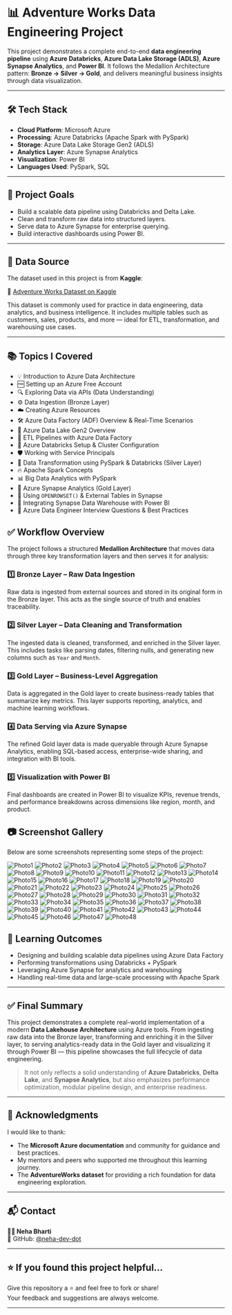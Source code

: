 # 📊 Adventure Works Data Engineering Project

This project demonstrates a complete end-to-end **data engineering pipeline** using **Azure Databricks**, **Azure Data Lake Storage (ADLS)**, **Azure Synapse Analytics**, and **Power BI**. It follows the Medallion Architecture pattern: **Bronze → Silver → Gold**, and delivers meaningful business insights through data visualization.

---

## 🛠️ Tech Stack

- **Cloud Platform**: Microsoft Azure  
- **Processing**: Azure Databricks (Apache Spark with PySpark)  
- **Storage**: Azure Data Lake Storage Gen2 (ADLS)  
- **Analytics Layer**: Azure Synapse Analytics  
- **Visualization**: Power BI  
- **Languages Used**: PySpark, SQL  

---

## 🎯 Project Goals

- Build a scalable data pipeline using Databricks and Delta Lake.
- Clean and transform raw data into structured layers.
- Serve data to Azure Synapse for enterprise querying.
- Build interactive dashboards using Power BI.

---
## 📂 Data Source

The dataset used in this project is from **Kaggle**:

🔗 [Adventure Works Dataset on Kaggle](https://www.kaggle.com/datasets/ukveteran/adventure-works)

This dataset is commonly used for practice in data engineering, data analytics, and business intelligence. It includes multiple tables such as customers, sales, products, and more — ideal for ETL, transformation, and warehousing use cases.

---

## 📚 Topics I Covered

- 💡 Introduction to Azure Data Architecture  
- 🆓 Setting up an Azure Free Account  
- 🔍 Exploring Data via APIs (Data Understanding)  
- ⚙️ Data Ingestion (Bronze Layer)  
- ☁️ Creating Azure Resources  
- 🛠️ Azure Data Factory (ADF) Overview & Real-Time Scenarios  
- 📂 Azure Data Lake Gen2 Overview  
- 🔄 ETL Pipelines with Azure Data Factory  
- 🧠 Azure Databricks Setup & Cluster Configuration  
- 🛡️ Working with Service Principals  
- 🧪 Data Transformation using PySpark & Databricks (Silver Layer)  
- 🔥 Apache Spark Concepts  
- 📊 Big Data Analytics with PySpark  
- 🧱 Azure Synapse Analytics (Gold Layer)  
- 🧩 Using `OPENROWSET()` & External Tables in Synapse  
- 🔗 Integrating Synapse Data Warehouse with Power BI  
- 🧭 Azure Data Engineer Interview Questions & Best Practices


## ✅ Workflow Overview

The project follows a structured **Medallion Architecture** that moves data through three key transformation layers and then serves it for analysis:

### 1️⃣ Bronze Layer – Raw Data Ingestion  
Raw data is ingested from external sources and stored in its original form in the Bronze layer. This acts as the single source of truth and enables traceability.

### 2️⃣ Silver Layer – Data Cleaning and Transformation  
The ingested data is cleaned, transformed, and enriched in the Silver layer. This includes tasks like parsing dates, filtering nulls, and generating new columns such as `Year` and `Month`.

### 3️⃣ Gold Layer – Business-Level Aggregation  
Data is aggregated in the Gold layer to create business-ready tables that summarize key metrics. This layer supports reporting, analytics, and machine learning workflows.

### 4️⃣ Data Serving via Azure Synapse  
The refined Gold layer data is made queryable through Azure Synapse Analytics, enabling SQL-based access, enterprise-wide sharing, and integration with BI tools.

### 5️⃣ Visualization with Power BI  
Final dashboards are created in Power BI to visualize KPIs, revenue trends, and performance breakdowns across dimensions like region, month, and product.

## 📷 Screenshot Gallery

Below are some screenshots representing some steps of the project:

![Photo1](https://github.com/neha-dev-dot/Adventure-Works-Data-Engineering-Project/blob/main/Images/Photo1.png)
![Photo2](https://github.com/neha-dev-dot/Adventure-Works-Data-Engineering-Project/blob/main/Images/Photo2.png)
![Photo3](https://github.com/neha-dev-dot/Adventure-Works-Data-Engineering-Project/blob/main/Images/Photo3.png)
![Photo4](https://github.com/neha-dev-dot/Adventure-Works-Data-Engineering-Project/blob/main/Images/Photo4.png)
![Photo5](https://github.com/neha-dev-dot/Adventure-Works-Data-Engineering-Project/blob/main/Images/Photo5.png)
![Photo6](https://github.com/neha-dev-dot/Adventure-Works-Data-Engineering-Project/blob/main/Images/Photo6.png)
![Photo7](https://github.com/neha-dev-dot/Adventure-Works-Data-Engineering-Project/blob/main/Images/Photo7.png)
![Photo8](https://github.com/neha-dev-dot/Adventure-Works-Data-Engineering-Project/blob/main/Images/Photo8.png)
![Photo9](https://github.com/neha-dev-dot/Adventure-Works-Data-Engineering-Project/blob/main/Images/Photo9.png)
![Photo10](https://github.com/neha-dev-dot/Adventure-Works-Data-Engineering-Project/blob/main/Images/Photo10.png)
![Photo11](https://github.com/neha-dev-dot/Adventure-Works-Data-Engineering-Project/blob/main/Images/Photo11.png)
![Photo12](https://github.com/neha-dev-dot/Adventure-Works-Data-Engineering-Project/blob/main/Images/Photo12.png)
![Photo13](https://github.com/neha-dev-dot/Adventure-Works-Data-Engineering-Project/blob/main/Images/Photo13.png)
![Photo14](https://github.com/neha-dev-dot/Adventure-Works-Data-Engineering-Project/blob/main/Images/Photo14.png)
![Photo15](https://github.com/neha-dev-dot/Adventure-Works-Data-Engineering-Project/blob/main/Images/Photo15.png)
![Photo16](https://github.com/neha-dev-dot/Adventure-Works-Data-Engineering-Project/blob/main/Images/Photo16.png)
![Photo17](https://github.com/neha-dev-dot/Adventure-Works-Data-Engineering-Project/blob/main/Images/Photo17.png)
![Photo18](https://github.com/neha-dev-dot/Adventure-Works-Data-Engineering-Project/blob/main/Images/Photo18.png)
![Photo19](https://github.com/neha-dev-dot/Adventure-Works-Data-Engineering-Project/blob/main/Images/Photo19.png)
![Photo20](https://github.com/neha-dev-dot/Adventure-Works-Data-Engineering-Project/blob/main/Images/Photo20.png)
![Photo21](https://github.com/neha-dev-dot/Adventure-Works-Data-Engineering-Project/blob/main/Images/Photo21.png)
![Photo22](https://github.com/neha-dev-dot/Adventure-Works-Data-Engineering-Project/blob/main/Images/Photo22.png)
![Photo23](https://github.com/neha-dev-dot/Adventure-Works-Data-Engineering-Project/blob/main/Images/Photo23.png)
![Photo24](https://github.com/neha-dev-dot/Adventure-Works-Data-Engineering-Project/blob/main/Images/Photo24.png)
![Photo25](https://github.com/neha-dev-dot/Adventure-Works-Data-Engineering-Project/blob/main/Images/Photo25.png)
![Photo26](https://github.com/neha-dev-dot/Adventure-Works-Data-Engineering-Project/blob/main/Images/Photo26.png)
![Photo27](https://github.com/neha-dev-dot/Adventure-Works-Data-Engineering-Project/blob/main/Images/Photo27.png)
![Photo28](https://github.com/neha-dev-dot/Adventure-Works-Data-Engineering-Project/blob/main/Images/Photo28.png)
![Photo29](https://github.com/neha-dev-dot/Adventure-Works-Data-Engineering-Project/blob/main/Images/Photo29.png)
![Photo30](https://github.com/neha-dev-dot/Adventure-Works-Data-Engineering-Project/blob/main/Images/Photo30.png)
![Photo31](https://github.com/neha-dev-dot/Adventure-Works-Data-Engineering-Project/blob/main/Images/Photo31.png)
![Photo32](https://github.com/neha-dev-dot/Adventure-Works-Data-Engineering-Project/blob/main/Images/Photo32.png)
![Photo33](https://github.com/neha-dev-dot/Adventure-Works-Data-Engineering-Project/blob/main/Images/Photo33.png)
![Photo34](https://github.com/neha-dev-dot/Adventure-Works-Data-Engineering-Project/blob/main/Images/Photo34.png)
![Photo35](https://github.com/neha-dev-dot/Adventure-Works-Data-Engineering-Project/blob/main/Images/Photo35.png)
![Photo36](https://github.com/neha-dev-dot/Adventure-Works-Data-Engineering-Project/blob/main/Images/Photo36.png)
![Photo37](https://github.com/neha-dev-dot/Adventure-Works-Data-Engineering-Project/blob/main/Images/Photo37.png)
![Photo38](https://github.com/neha-dev-dot/Adventure-Works-Data-Engineering-Project/blob/main/Images/Photo38.png)
![Photo39](https://github.com/neha-dev-dot/Adventure-Works-Data-Engineering-Project/blob/main/Images/Photo39.png)
![Photo40](https://github.com/neha-dev-dot/Adventure-Works-Data-Engineering-Project/blob/main/Images/Photo40.png)
![Photo41](https://github.com/neha-dev-dot/Adventure-Works-Data-Engineering-Project/blob/main/Images/Photo41.png)
![Photo42](https://github.com/neha-dev-dot/Adventure-Works-Data-Engineering-Project/blob/main/Images/Photo42.png)
![Photo43](https://github.com/neha-dev-dot/Adventure-Works-Data-Engineering-Project/blob/main/Images/Photo43.png)
![Photo44](https://github.com/neha-dev-dot/Adventure-Works-Data-Engineering-Project/blob/main/Images/Photo44.png)
![Photo45](https://github.com/neha-dev-dot/Adventure-Works-Data-Engineering-Project/blob/main/Images/Photo45.png)
![Photo46](https://github.com/neha-dev-dot/Adventure-Works-Data-Engineering-Project/blob/main/Images/Photo46.png)
![Photo47](https://github.com/neha-dev-dot/Adventure-Works-Data-Engineering-Project/blob/main/Images/Photo47.png)
![Photo48](https://github.com/neha-dev-dot/Adventure-Works-Data-Engineering-Project/blob/main/Images/Photo48.png)


## 🧠 Learning Outcomes
- Designing and building scalable data pipelines using Azure Data Factory  
- Performing transformations using Databricks + PySpark  
- Leveraging Azure Synapse for analytics and warehousing  
- Handling real-time data and large-scale processing with Apache Spark  

---

## ✅ Final Summary

This project demonstrates a complete real-world implementation of a modern **Data Lakehouse Architecture** using Azure tools. From ingesting raw data into the Bronze layer, transforming and enriching it in the Silver layer, to serving analytics-ready data in the Gold layer and visualizing it through Power BI — this pipeline showcases the full lifecycle of data engineering.

> It not only reflects a solid understanding of **Azure Databricks**, **Delta Lake**, and **Synapse Analytics**, but also emphasizes performance optimization, modular pipeline design, and enterprise readiness.

---

## 🙌 Acknowledgments

I would like to thank:
- The **Microsoft Azure documentation** and community for guidance and best practices.
- My mentors and peers who supported me throughout this learning journey.
- The **AdventureWorks dataset** for providing a rich foundation for data engineering exploration.

---

## 📬 Contact

**👩‍💻 Neha Bharti**  
🐙 GitHub: [@neha-dev-dot](https://github.com/neha-dev-dot)  

---

## ⭐ If you found this project helpful...

Give this repository a ⭐ and feel free to fork or share!  
Your feedback and suggestions are always welcome.

---


